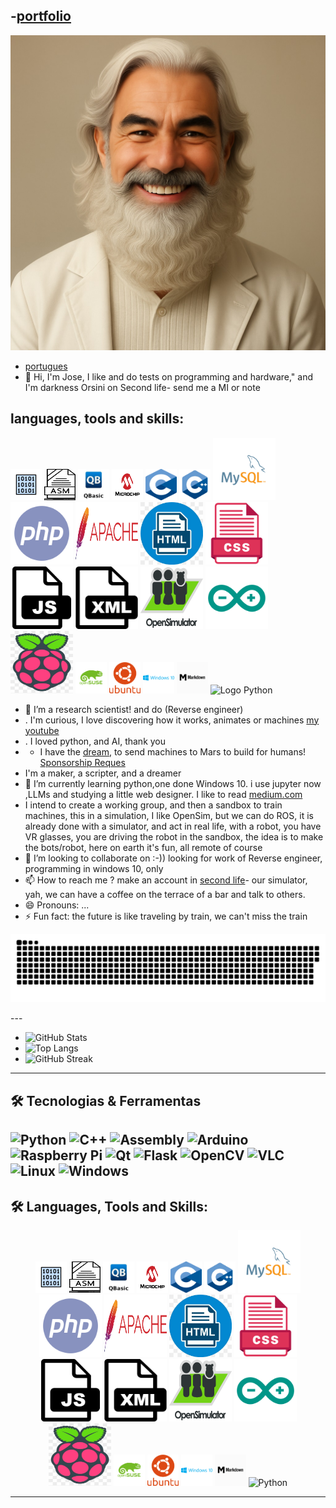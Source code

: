 -[portfolio](https://github.com/0joseDark/portfolio) 
-
![jose](https://github.com/0joseDark/0joseDark/blob/main/assets/my-foto-ChatGPT.jpg)
- [portugues](https://github.com/0joseDark/0joseDark/blob/main/doc-pt/pt-README.md)
- 👋 Hi, I'm Jose, I like and do tests on programming and hardware," and I'm darkness Orsini on Second life- send me a MI or note
## languages, tools and skills:
<img src="https://github.com/0joseDark/0joseDark/blob/main/assets/CODIGO-MAQUNA.jpg" alt="Descrição" width="50" height="50"> <img src="https://github.com/0joseDark/0joseDark/blob/main/assets/asm.jpg" alt="Descrição" width="50" height="50"> <img src="https://github.com/0joseDark/0joseDark/blob/main/assets/qbasic.jpg"  alt="Descrição" width="50" height="50"> <img src="https://github.com/0joseDark/0joseDark/blob/main/assets/Microchip.png" alt="Descrição" width="50" height="50"> <img src="https://github.com/0joseDark/0joseDark/blob/main/assets/c.png" alt="Descrição" width="50" height="50"> <img src="https://github.com/0joseDark/0joseDark/blob/main/assets/cpp.jpg" alt="Descrição" width="50" height="50"> <img src="https://github.com/0joseDark/0joseDark/blob/main/assets/mysql-logo.svg" alt="MySQL Logo" width="100" height="100"> <img src="https://github.com/0joseDark/0joseDark/blob/main/assets/php.svg" alt="php" width="100" height="100"> <img src="https://github.com/0joseDark/0joseDark/blob/main/assets/apache-ico.png" alt="apache" width="100" height="100"> <img src="https://github.com/0joseDark/0joseDark/blob/main/assets/html.jpg" alt="html" width="100" height="100"> <img src="https://github.com/0joseDark/0joseDark/blob/main/assets/css-ico.png" alt="css" width="100" height="100"> <img src="https://github.com/0joseDark/0joseDark/blob/main/assets/js-file-icon.png" alt="javascript" width="100" height="100"> <img src="https://github.com/0joseDark/0joseDark/blob/main/assets/xml.png" alt="xml" width="100" height="100"> <img src="https://github.com/0joseDark/0joseDark/blob/main/assets/Opensimulator_logo200x160.png" alt="opensim" width="100" height="100"> <img src="https://github.com/0joseDark/0joseDark/blob/main/assets/arduino.png" width="100" height="100"> <img src="https://github.com/0joseDark/0joseDark/blob/main/assets/raspberry-pi-icon.jpg" alt="raspberry pi" width="100" height="100"> <img src="https://github.com/0joseDark/my-python-book/blob/main/imagens/opensuse.png" alt="opensuse" width="50" height="50"> <img src="https://github.com/0joseDark/my-python-book/blob/main/imagens/ubuntu.png" alt="ubuntu" width="50" height="50"> <img src="https://github.com/0joseDark/my-python-book/blob/main/imagens/windows-10-logo.svg" alt="windows 10" width="50" height="50"> <img src="https://github.com/0joseDark/0joseDark/blob/main/assets/markdown-ico-1.png" alt="Markdown" width="50" height="50">  ![Logo Python](https://www.python.org/static/community_logos/python-logo.png)

- 👀 I’m a research scientist! and do (Reverse engineer)
-  . I'm curious, I love discovering how it works, animates or machines
  [my youtube](https://www.youtube.com/@jose33206)
-  . I loved python, and AI, thank you
- - I have the [dream](https://github.com/0joseDark/dream/blob/main/doc-en/en-README.md), to send machines to Mars to build for humans! [Sponsorship Reques](https://github.com/0joseDark/0joseDark/blob/main/doc-en/Sponsorship-Request.md)
 - I'm a maker, a scripter, and a dreamer
- 🌱 I’m currently learning python,one done Windows 10. i use jupyter now ,LLMs and studying a little web designer. I like to read [medium.com](https://medium.com)
- I intend to create a working group, and then a sandbox to train machines, this in a simulation, I like OpenSim, but we can do ROS, it is already done with a simulator, and act in real life, with a robot, you have VR glasses, you are driving the robot in the sandbox, the idea is to make the bots/robot, here on earth it's fun, all remote of course
- 💞️ I’m looking to collaborate on :-)) looking for work of Reverse engineer, programming in windows 10, only
- 📫 How to reach me ? make an account in [second life](https://secondlife.com/)- our simulator, yah, we can have a coffee on the terrace of a bar and talk to others.
- 😄 Pronouns: ...
- ⚡ Fun fact: the future is like traveling by train, we can't miss the train

<p align="center">
 <img width="1000" src="assets/snake.svg" alt="snake"/>
</p>
---

- ![GitHub Stats](https://github-readme-stats.vercel.app/api?username=0joseDark&show_icons=true&theme=radical)
- ![Top Langs](https://github-readme-stats.vercel.app/api/top-langs/?username=0joseDark&layout=compact&theme=radical)
- ![GitHub Streak](https://streak-stats.demolab.com?user=0joseDark&theme=radical&hide_border=true)
---

## 🛠️ Tecnologias & Ferramentas

![Python](https://img.shields.io/badge/Python-3776AB?style=for-the-badge&logo=python&logoColor=white)
![C++](https://img.shields.io/badge/C++-00599C?style=for-the-badge&logo=cplusplus&logoColor=white)
![Assembly](https://img.shields.io/badge/Assembly-6E4C13?style=for-the-badge&logo=amd&logoColor=white)
![Arduino](https://img.shields.io/badge/Arduino-00979D?style=for-the-badge&logo=arduino&logoColor=white)
![Raspberry Pi](https://img.shields.io/badge/Raspberry%20Pi-A22846?style=for-the-badge&logo=raspberrypi&logoColor=white)
![Qt](https://img.shields.io/badge/Qt-41CD52?style=for-the-badge&logo=qt&logoColor=white)
![Flask](https://img.shields.io/badge/Flask-000000?style=for-the-badge&logo=flask&logoColor=white)
![OpenCV](https://img.shields.io/badge/OpenCV-5C3EE8?style=for-the-badge&logo=opencv&logoColor=white)
![VLC](https://img.shields.io/badge/VLC%20Player-FF8800?style=for-the-badge&logo=vlcmediaplayer&logoColor=white)
![Linux](https://img.shields.io/badge/Linux-FCC624?style=for-the-badge&logo=linux&logoColor=black)
![Windows](https://img.shields.io/badge/Windows-0078D6?style=for-the-badge&logo=windows&logoColor=white)
---
## 🛠️ Languages, Tools and Skills:

<p align="center">
  <img src="https://github.com/0joseDark/0joseDark/blob/main/assets/CODIGO-MAQUNA.jpg" alt="Código Máquina" width="50" height="50">
  <img src="https://github.com/0joseDark/0joseDark/blob/main/assets/asm.jpg" alt="Assembly" width="50" height="50">
  <img src="https://github.com/0joseDark/0joseDark/blob/main/assets/qbasic.jpg" alt="QBasic" width="50" height="50">
  <img src="https://github.com/0joseDark/0joseDark/blob/main/assets/Microchip.png" alt="Microchip" width="50" height="50">
  <img src="https://github.com/0joseDark/0joseDark/blob/main/assets/c.png" alt="C" width="50" height="50">
  <img src="https://github.com/0joseDark/0joseDark/blob/main/assets/cpp.jpg" alt="C++" width="50" height="50">
  <img src="https://github.com/0joseDark/0joseDark/blob/main/assets/mysql-logo.svg" alt="MySQL Logo" width="100" height="100">
  <img src="https://github.com/0joseDark/0joseDark/blob/main/assets/php.svg" alt="PHP" width="100" height="100">
  <img src="https://github.com/0joseDark/0joseDark/blob/main/assets/apache-ico.png" alt="Apache" width="100" height="100">
  <img src="https://github.com/0joseDark/0joseDark/blob/main/assets/html.jpg" alt="HTML" width="100" height="100">
  <img src="https://github.com/0joseDark/0joseDark/blob/main/assets/css-ico.png" alt="CSS" width="100" height="100">
  <img src="https://github.com/0joseDark/0joseDark/blob/main/assets/js-file-icon.png" alt="JavaScript" width="100" height="100">
  <img src="https://github.com/0joseDark/0joseDark/blob/main/assets/xml.png" alt="XML" width="100" height="100">
  <img src="https://github.com/0joseDark/0joseDark/blob/main/assets/Opensimulator_logo200x160.png" alt="OpenSim" width="100" height="100">
  <img src="https://github.com/0joseDark/0joseDark/blob/main/assets/arduino.png" alt="Arduino" width="100" height="100">
  <img src="https://github.com/0joseDark/0joseDark/blob/main/assets/raspberry-pi-icon.jpg" alt="Raspberry Pi" width="100" height="100">
  <img src="https://github.com/0joseDark/my-python-book/blob/main/imagens/opensuse.png" alt="OpenSUSE" width="50" height="50">
  <img src="https://github.com/0joseDark/my-python-book/blob/main/imagens/ubuntu.png" alt="Ubuntu" width="50" height="50">
  <img src="https://github.com/0joseDark/my-python-book/blob/main/imagens/windows-10-logo.svg" alt="Windows 10" width="50" height="50">
  <img src="https://github.com/0joseDark/0joseDark/blob/main/assets/markdown-ico-1.png" alt="Markdown" width="50" height="50">
  <img src="https://www.python.org/static/community_logos/python-logo.png" alt="Python" width="120" height="40">
</p>

---

 


<!---
0joseDark/0joseDark is a ✨ special ✨ repository because its `README.md` (this file) appears on your GitHub profile.
You can click the Preview link to take a look at your changes.
--->
